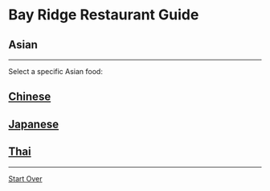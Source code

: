 # Bay Ridge Restaurant Guide
## Asian
---
Select a specific Asian food:
## [Chinese](chinese.md)
## [Japanese](japenese.md)
## [Thai](thai.md)
---
[Start Over](../home.md)